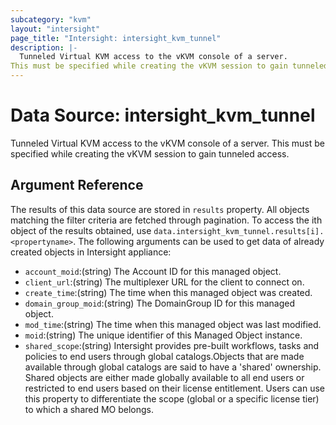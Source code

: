 ```yaml
---
subcategory: "kvm"
layout: "intersight"
page_title: "Intersight: intersight_kvm_tunnel"
description: |-
  Tunneled Virtual KVM access to the vKVM console of a server.
This must be specified while creating the vKVM session to gain tunneled access.
---
```


# Data Source: intersight_kvm_tunnel
Tunneled Virtual KVM access to the vKVM console of a server.
This must be specified while creating the vKVM session to gain tunneled access.
## Argument Reference
The results of this data source are stored in `results` property.
All objects matching the filter criteria are fetched through pagination.
To access the ith object of the results obtained, use `data.intersight_kvm_tunnel.results[i].<propertyname>`.
The following arguments can be used to get data of already created objects in Intersight appliance:
* `account_moid`:(string) The Account ID for this managed object. 
* `client_url`:(string) The multiplexer URL for the client to connect on. 
* `create_time`:(string) The time when this managed object was created. 
* `domain_group_moid`:(string) The DomainGroup ID for this managed object. 
* `mod_time`:(string) The time when this managed object was last modified. 
* `moid`:(string) The unique identifier of this Managed Object instance. 
* `shared_scope`:(string) Intersight provides pre-built workflows, tasks and policies to end users through global catalogs.Objects that are made available through global catalogs are said to have a 'shared' ownership. Shared objects are either made globally available to all end users or restricted to end users based on their license entitlement. Users can use this property to differentiate the scope (global or a specific license tier) to which a shared MO belongs. 
 